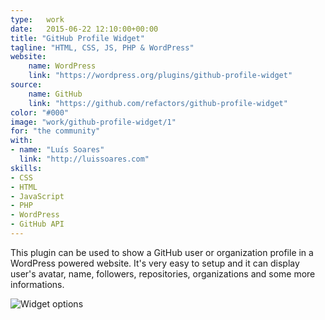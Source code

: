 ```yaml
---
type:   work
date:	2015-06-22 12:10:00+00:00
title: "GitHub Profile Widget"
tagline: "HTML, CSS, JS, PHP & WordPress"
website:
    name: WordPress
    link: "https://wordpress.org/plugins/github-profile-widget"
source:
    name: GitHub
    link: "https://github.com/refactors/github-profile-widget"
color: "#000"
image: "work/github-profile-widget/1"
for: "the community"
with:
- name: "Luís Soares"
  link: "http://luissoares.com"
skills:
- CSS
- HTML
- JavaScript
- PHP
- WordPress
- GitHub API
---
```


This plugin can be used to show a GitHub user or organization profile in a WordPress powered website. It's very easy to setup and it can display user's avatar, name, followers, repositories, organizations and some more informations.

![Widget options](/images/work/github-profile-widget/2.jpg)
